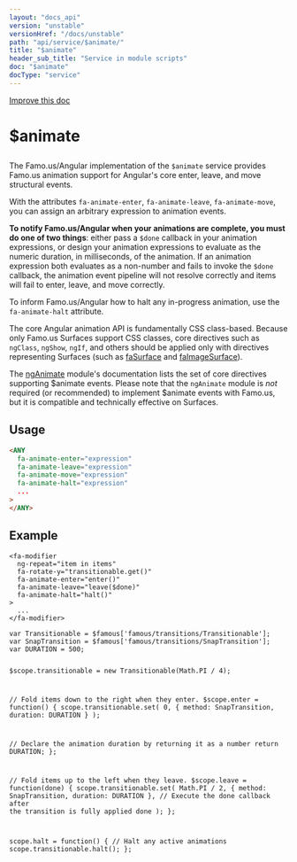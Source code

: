 ```yaml
---
layout: "docs_api"
version: "unstable"
versionHref: "/docs/unstable"
path: "api/service/$animate/"
title: "$animate"
header_sub_title: "Service in module scripts"
doc: "$animate"
docType: "service"
---
```


<div class="improve-docs">
  <a href='https://github.com/Famous/famous-angular/edit/master/src/scripts/services/famousAnimate.js#L1'>
    Improve this doc
  </a>
</div>





<h1 class="api-title">

  $animate



</h1>





The Famo.us/Angular implementation of the `$animate` service provides Famo.us animation support for
Angular's core enter, leave, and move structural events.

With the attributes `fa-animate-enter`, `fa-animate-leave`, `fa-animate-move`, you can assign an arbitrary
expression to animation events.

<strong>To notify Famo.us/Angular when your animations are complete, you must do one of two things</strong>:
either pass a `$done` callback in your animation expressions, or design your animation expressions to
evaluate as the numeric duration, in milliseconds, of the animation. If an animation expression
both evaluates as a non-number and fails to invoke the `$done` callback, the animation event pipeline
will not resolve correctly and items will fail to enter, leave, and move correctly.

To inform Famo.us/Angular how to halt any in-progress animation, use the `fa-animate-halt` attribute.

The core Angular animation API is fundamentally CSS class-based. Because only Famo.us Surfaces
support CSS classes, core directives such as `ngClass`, `ngShow`, `ngIf`, and others should be applied
only with directives representing Surfaces (such as <a href="api/directive/faSurface">faSurface</a> and
<a href="api/directive/faImageSurface">faImageSurface</a>).

The <a href="https://docs.angularjs.org/api/ngAnimate">ngAnimate</a> module's documentation lists the set of
core directives supporting $animate events. Please note that the `ngAnimate` module is *not* required
(or recommended) to implement $animate events with Famo.us, but it is compatible and technically effective
on Surfaces.







## Usage
```html
<ANY
  fa-animate-enter="expression"
  fa-animate-leave="expression"
  fa-animate-move="expression"
  fa-animate-halt="expression"
  ...
>
</ANY>
```


  

  
  
  




<h2 id="example">Example</h2><pre><code class="lang-html">&lt;fa-modifier
  ng-repeat=&quot;item in items&quot;
  fa-rotate-y=&quot;transitionable.get()&quot;
  fa-animate-enter=&quot;enter()&quot;
  fa-animate-leave=&quot;leave($done)&quot;
  fa-animate-halt=&quot;halt()&quot;
&gt;
  ...
&lt;/fa-modifier&gt;</code></pre>
<pre><code class="lang-javascript">var Transitionable = $famous[&#39;famous/transitions/Transitionable&#39;];
var SnapTransition = $famous[&#39;famous/transitions/SnapTransition&#39;];
var DURATION = 500;

$scope.transitionable = new Transitionable(Math.PI / 4);

// Fold items down to the right when they enter.
$scope.enter = function() {
  scope.transitionable.set(
    0,
    {
      method: SnapTransition,
      duration: DURATION
    }
  );

 // Declare the animation duration by returning it as a number
 return DURATION;
};

// Fold items up to the left when they leave.
$scope.leave = function(done) {
  scope.transitionable.set(
    Math.PI / 2,
    {
      method: SnapTransition,
      duration: DURATION
    },
    // Execute the done callback after the transition is fully applied
    done
  );
};

scope.halt = function() {
  // Halt any active animations
  scope.transitionable.halt();
};</code></pre>



